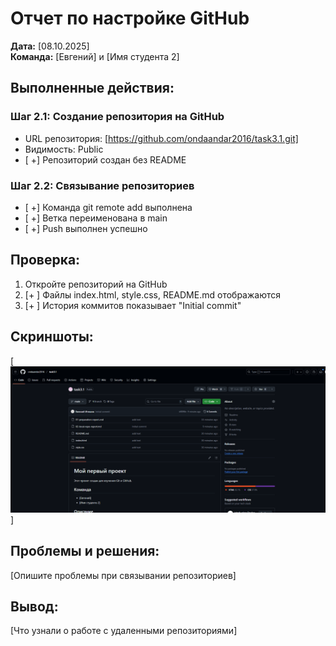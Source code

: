 # Отчет по настройке GitHub

**Дата:** [08.10.2025]  
**Команда:** [Евгений] и [Имя студента 2]

## Выполненные действия:

### Шаг 2.1: Создание репозитория на GitHub
- URL репозитория: [https://github.com/ondaandar2016/task3.1.git]
- Видимость: Public
- [ +] Репозиторий создан без README

### Шаг 2.2: Связывание репозиториев
- [ +] Команда git remote add выполнена
- [ +] Ветка переименована в main
- [ +] Push выполнен успешно

## Проверка:
1. Откройте репозиторий на GitHub
2. [+ ] Файлы index.html, style.css, README.md отображаются
3. [+ ] История коммитов показывает "Initial commit"

## Скриншоты:
[![alt text](image.png)]

## Проблемы и решения:
[Опишите проблемы при связывании репозиториев]

## Вывод:
[Что узнали о работе с удаленными репозиториями]